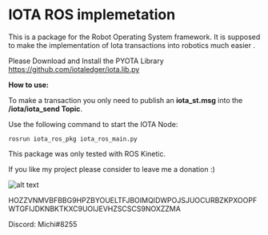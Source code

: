 
IOTA ROS implemetation
=====
This is a package for the Robot Operating System framework.
It is supposed to make the implementation of Iota transactions into robotics much easier  .

Please Download and Install the PYOTA Library
https://github.com/iotaledger/iota.lib.py



**How to use:**

To make a transaction you only need to publish an **iota_st.msg** into the **/iota/iota_send Topic**.


Use the following command to start the IOTA Node:

`rosrun iota_ros_pkg iota_ros_main.py`

This package was only tested with ROS Kinetic.


 
  
   
    
     
      
If you like my project please consider to leave me a donation :)

![alt text](https://cdn-images-1.medium.com/max/1600/1*GHWv75TuyzvJeMMl-zrvFQ.png)


HOZZVNMVBFBBG9HPZBYOUELTFJBOIMQIDWPOJSJUOCURBZKPXOOPFWTGFIJDKNBKTKXC9UOIJEVHZSCSCS9NOXZZMA

Discord: Michi#8255
